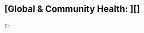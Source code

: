 <!--
Filename: 	2019-mm-dd_yoMF.md
Project: 	/Users/shume/Developer/physician/Neurol/GaCH
Author: 	shumez <https://github.com/shumez>
Created: 	2019-04-09 16:48:8
Modified: 	2019-04-23 14:22:39
-----
Copyright (c) 2019 shumez
-->

# [Global & Community Health: ][]

##


##

<!-- ref -->
[]: .

<!-- fig -->